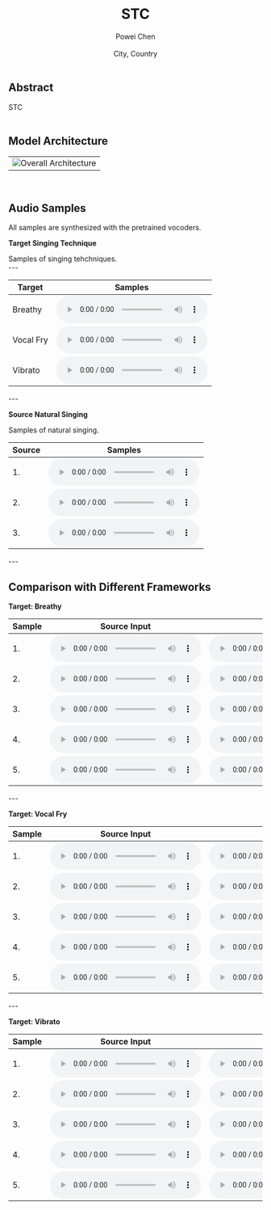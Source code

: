 # <center> STC</center>
<center>Powei Chen</center><br>
<center>City, Country</center> 
<br>

## Abstract
<div style="text-align: justify"> STC </div>

<br>

## Model Architecture
<table border="0">
  <tbody>
    <tr>
      <td><img src="figs/Proposed_FW.pdf" alt="Overall Architecture"></td>
    </tr>
  </tbody>
</table>

<br>


## Audio Samples
<div style="text-align: justify"> All samples are synthesized with the pretrained vocoders.</div>

**Target Singing Technique**
<div style="text-align: justify"> Samples of singing tehchniques.</div>
---
<table>
  <thead>
    <tr>
      <th>Target</th>
      <th>Samples</th>
    </tr>
  </thead>
  <tbody>
    <tr>
      <td>Breathy</td>
      <td><audio controls="" preload="auto">
            <source src="target_waves/breathy.wav"></audio></td>
    </tr>
    <tr>
      <td>Vocal Fry</td>
      <td><audio controls="" preload="auto">
            <source src="target_waves/vocal_fry.wav"></audio></td>
    </tr>
    <tr>
      <td>Vibrato</td>
      <td><audio controls="" preload="auto">
            <source src="target_waves/vibrato.wav"></audio></td>
    </tr>
  </tbody>
</table>
---

**Source Natural Singing**
<div style="text-align: justify"> Samples of natural singing.</div>
<table>
  <thead>
    <tr>
      <th>Source</th>
      <th>Samples</th>
    </tr>
  </thead>
  <tbody>
    <tr>
      <td>1.</td>
      <td><audio controls="" preload="auto">
            <source src="source_waves/natural_singing.wav"></audio></td>
    </tr>
    <tr>
      <td>2.</td>
      <td><audio controls="" preload="auto">
            <source src="source_waves/natural_singing.wav"></audio></td>
    </tr>
    <tr>
      <td>3.</td>
      <td><audio controls="" preload="auto">
            <source src="source_waves/natural_singing.wav"></audio></td>
    </tr>

  </tbody>
</table>
---

<br>

## Comparison with Different Frameworks

**Target: Breathy**


<table align="center">
  <thead>
    <tr>
      <th>Sample</th>
      <th>Source Input</th>
      <th>Baseline</th>
      <th>Mw/o</th>
      <th>Mw/</th>
    </tr>
  </thead>
  <tbody>
   <tr>
      <td>1.</td>
      <td><audio controls="" preload="auto"><source src="sample/Po3_B_GT.wav"></audio></td>
      <td><audio controls="" preload="auto"><source src="sample/Po3_B_base.wav"></audio></td>
      <td><audio controls="" preload="auto"><source src="sample/Po3_B_RGC.wav"></audio></td>
      <td><audio controls="" preload="auto"><source src="sample/Po3_B_RTL.wav"></audio></td>
    </tr>
    <tr>
      <td>2.</td>
      <td><audio controls="" preload="auto"><source src="sample/Po1_B_GT.wav"></audio></td>
      <td><audio controls="" preload="auto"><source src="sample/Po1_B_base.wav"></audio></td>
      <td><audio controls="" preload="auto"><source src="sample/Po1_B_RGC.wav"></audio></td>
      <td><audio controls="" preload="auto"><source src="sample/Po1_B_RTL.wav"></audio></td>
    </tr>
    <tr>
      <td>3.</td>
      <td><audio controls="" preload="auto"><source src="sample/Po4_B_GT.wav"></audio></td>
      <td><audio controls="" preload="auto"><source src="sample/Po4_B_base.wav"></audio></td>
      <td><audio controls="" preload="auto"><source src="sample/Po4_B_RGC.wav"></audio></td>
      <td><audio controls="" preload="auto"><source src="sample/Po4_B_RTL.wav"></audio></td>
    </tr>
    <tr>
      <td>4.</td>
      <td><audio controls="" preload="auto"><source src="sample/Po2_B_GT.wav"></audio></td>
      <td><audio controls="" preload="auto"><source src="sample/Po2_B_base.wav"></audio></td>
      <td><audio controls="" preload="auto"><source src="sample/Po2_B_RGC.wav"></audio></td>
      <td><audio controls="" preload="auto"><source src="sample/Po2_B_RTL.wav"></audio></td>
    </tr>
    <tr>
      <td>5.</td>
      <td><audio controls="" preload="auto"><source src="sample/Po2_B_GT2.wav"></audio></td>
      <td><audio controls="" preload="auto"><source src="sample/Po2_B_base2.wav"></audio></td>
      <td><audio controls="" preload="auto"><source src="sample/Po2_B_RGC2.wav"></audio></td>
      <td><audio controls="" preload="auto"><source src="sample/Po2_B_RTL2.wav"></audio></td>
    </tr>
  </tbody>
</table>
---


**Target: Vocal Fry**


<table align="center">
  <thead>
    <tr>
      <th>Sample</th>
      <th>Source Input</th>
      <th>Baseline</th>
      <th>Mw/o</th>
      <th>Mw/</th>
    </tr>
  </thead>
  <tbody>
   <tr>
      <td>1.</td>
      <td><audio controls="" preload="auto"><source src="sample/Po3_VF_GT.wav"></audio></td>
      <td><audio controls="" preload="auto"><source src="sample/Po3_VF_base.wav"></audio></td>
      <td><audio controls="" preload="auto"><source src="sample/Po3_VF_RGC.wav"></audio></td>
      <td><audio controls="" preload="auto"><source src="sample/Po3_VF_RTL.wav"></audio></td>
    </tr>
   <tr>
      <td>2.</td>
      <td><audio controls="" preload="auto"><source src="sample/Po2_VF_GT.wav"></audio></td>
      <td><audio controls="" preload="auto"><source src="sample/Po2_VF_base.wav"></audio></td>
      <td><audio controls="" preload="auto"><source src="sample/Po2_VF_RGC.wav"></audio></td>
      <td><audio controls="" preload="auto"><source src="sample/Po2_VF_RTL.wav"></audio></td>
    </tr>
   <tr>
      <td>3.</td>
      <td><audio controls="" preload="auto"><source src="sample/Po4_VF_GT.wav"></audio></td>
      <td><audio controls="" preload="auto"><source src="sample/Po4_VF_base.wav"></audio></td>
      <td><audio controls="" preload="auto"><source src="sample/Po4_VF_RGC.wav"></audio></td>
      <td><audio controls="" preload="auto"><source src="sample/Po4_VF_RTL.wav"></audio></td>
    </tr>
   <tr>
      <td>4.</td>
      <td><audio controls="" preload="auto"><source src="sample/Po1_VF_GT.wav"></audio></td>
      <td><audio controls="" preload="auto"><source src="sample/Po1_VF_base.wav"></audio></td>
      <td><audio controls="" preload="auto"><source src="sample/Po1_VF_RGC.wav"></audio></td>
      <td><audio controls="" preload="auto"><source src="sample/Po1_VF_RTL.wav"></audio></td>
    </tr>
   <tr>
      <td>5.</td>
      <td><audio controls="" preload="auto"><source src="sample/Po3_VF_GT2.wav"></audio></td>
      <td><audio controls="" preload="auto"><source src="sample/Po3_VF_base2.wav"></audio></td>
      <td><audio controls="" preload="auto"><source src="sample/Po3_VF_RGC2.wav"></audio></td>
      <td><audio controls="" preload="auto"><source src="sample/Po3_VF_RTL2.wav"></audio></td>
    </tr>
  </tbody>
</table>
---


**Target: Vibrato**


<table align="center">
  <thead>
    <tr>
      <th>Sample</th>
      <th>Source Input</th>
      <th>Baseline</th>
      <th>Mw/o</th>
      <th>Mw/</th>
    </tr>
  </thead>
  <tbody>
   <tr>
      <td>1.</td>
      <td><audio controls="" preload="auto"><source src="sample/Po3_VB_GT.wav"></audio></td>
      <td><audio controls="" preload="auto"><source src="sample/Po3_VB_base.wav"></audio></td>
      <td><audio controls="" preload="auto"><source src="sample/Po3_VB_RGC.wav"></audio></td>
      <td><audio controls="" preload="auto"><source src="sample/Po3_VB_RTL.wav"></audio></td>
    </tr>
    <tr>
      <td>2.</td>
      <td><audio controls="" preload="auto"><source src="sample/Po1_VB_GT.wav"></audio></td>
      <td><audio controls="" preload="auto"><source src="sample/Po1_VB_base.wav"></audio></td>
      <td><audio controls="" preload="auto"><source src="sample/Po1_VB_RGC.wav"></audio></td>
      <td><audio controls="" preload="auto"><source src="sample/Po1_VB_RTL.wav"></audio></td>
    </tr>
    <tr>
      <td>3.</td>
      <td><audio controls="" preload="auto"><source src="sample/Po4_VB_GT.wav"></audio></td>
      <td><audio controls="" preload="auto"><source src="sample/Po4_VB_base.wav"></audio></td>
      <td><audio controls="" preload="auto"><source src="sample/Po4_VB_RGC.wav"></audio></td>
      <td><audio controls="" preload="auto"><source src="sample/Po4_VB_RTL.wav"></audio></td>
    </tr>
    <tr>
      <td>4.</td>
      <td><audio controls="" preload="auto"><source src="sample/Po2_VB_GT.wav"></audio></td>
      <td><audio controls="" preload="auto"><source src="sample/Po2_VB_base.wav"></audio></td>
      <td><audio controls="" preload="auto"><source src="sample/Po2_VB_RGC.wav"></audio></td>
      <td><audio controls="" preload="auto"><source src="sample/Po2_VB_RTL.wav"></audio></td>
    </tr>
    <tr>
      <td>5.</td>
      <td><audio controls="" preload="auto"><source src="sample/Po1_VB_GT2.wav"></audio></td>
      <td><audio controls="" preload="auto"><source src="sample/Po1_VB_base2.wav"></audio></td>
      <td><audio controls="" preload="auto"><source src="sample/Po1_VB_RGC2.wav"></audio></td>
      <td><audio controls="" preload="auto"><source src="sample/Po1_VB_RTL2.wav"></audio></td>
    </tr>
  </tbody>
</table>

